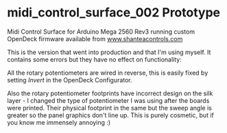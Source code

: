 # midi_control_surface_002 Prototype
Midi Control Surface for Arduino Mega 2560 Rev3 running custom OpenDeck firmware available from www.shanteacontrols.com

This is the version that went into production and that I'm using myself. It contains some errors but they have no effect on functionality:

All the rotary potentiometers are wired in reverse, this is easily fixed by setting _Invert_ in the OpenDeck Configurator.

Also the rotary potentiometer footprints have incorrect design on the silk layer - I changed the type of potentiometer I was using after the boards were printed. Their physical footprint in the same but the sweep angle is greater so the panel graphics don't line up. This is purely cosmetic, but if you know me immensely annoying :)
